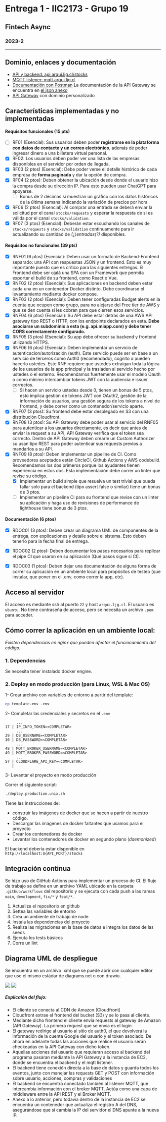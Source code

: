 # Entrega 1 - IIC2173 - Grupo 19
## Fintech Async
### 2023-2

---

## Dominio, enlaces y documentación

- [API y backend: api.arqui.ljg.cl/stocks](https://api.arqui.ljg.cl/stocks)
- [MQTT listener: mqtt.arqui.ljg.cl](https://mqtt.arqui.ljg.cl)
- [Documentación con Postman](https://documenter.getpostman.com/view/20894725/2s9YC7RqfQ#16a7b195-e005-470d-a011-c92a5c9822fe)
 La documentación de la API Gateway se encuentra en [el json anexo](./ArquisisE1-ApiGatewayV2-oas30-postman.json)
- [API Gateway](https://gateway.ljg.cl/api/v1/users) con dominio personalizado

## Características implementadas y no implementadas

#### Requisitos funcionales (15 pts)
- [ ] RF01 (Esencial): 
 Sus usuarios deben poder **registrarse en la plataforma con datos de contacto y un correo electrónico**, 
 además de poder ingresar dinero a una billetera virtual
personal.
- [X] RF02: 
 Los usuarios deben poder ver una lista de las empresas disponibles en el servidor por orden de llegada.
- [X] RF03 (2 ptos) (Esencial): 
 Debe poder verse el detalle histórico de cada empresa de **forma paginada** y dar la opción de compra.
- [X] RF04 (2 ptos): 
 Deben obtener la ubicación desde donde el usuario hizo la compra desde su dirección IP. 
 Para esto pueden usar ChatGPT para apoyarse.
  - [ ] Bonus de 2 décimas si muestran un gráfico con los datos históricos de la última semana indicando la variación 
   de precios por hora
- [X] RF06 (2 ptos) (Esencial): 
 Al comprar una entrada se deberá enviar la solicitud por el canal `stocks/requests` y esperar la respuesta de si 
 es válida por el canal `stocks/validation`.
- [X] RF07 (3 ptos) (Esencial): 
 Deberán estar escuchando los canales de `stocks/requests` y `stocks/validation` continuamente para ir actualizando su
 cantidad de _(¿)entradas(?)_ disponibles.

#### Requisitos no funcionales (39 pts)
- [X] RNF01 (6 ptos) (Esencial): 
 Deben usar un formato de Backend-Frontend separado: una API con respuestas JSON y un frontend.
 Esto es muy importante puesto que es crítico para las siguientes entregas. 
 El Frontend debe ser ojalá una SPA con un Framework que permita exportar el build de su frontend, como React o Vue.
- [X] RNF02 (2 ptos) (Esencial): 
 Sus aplicaciones en backend deben estar cada una en un contenedor Docker distinto.
 Debe coordinarse el levantamiento mediante docker compose.
- [X] RNF03 (2 ptos) (Esencial):
 Deben tener configuradas Budget alerts en la cuenta que ocupen como grupo, para no alejarse del Free tier de AWS y que
 se den cuenta si les cobran para que cierren esos servicios.
- [X] RNF04 (6 ptos) (Esencial): 
 Su API debe estar detrás de una AWS API gateway tipo REST o HTTP, con los endpoints declarados en esta.
 **Debe asociarse un subdominio a esta (e.g. api.miapp.com) y debe tener CORS correctamente configurado.**
- [X] RNF05 (3 ptos) (Esencial): Su app debe ofrecer su backend y frontend utilizando HTTPS.
- [X] RNF06 (6 ptos) (Esencial): 
 Deben implementar un servicio de autenticacion/autorización (auth). 
 Este servicio puede ser en base a un servicio de terceros como Auth0 (recomendado), cognito o pueden hacerlo ustedes. 
 Este RNF requiere que ustedes extraigan toda la lógica de los usuarios de la app principal y la trasladen al servicio
 hecho por ustedes o el externo. Recomendamos fuertemente usar el modelo Oauth o como mínimo intercambiar tokens JWT con
 la audiencia e issuer correctos.
  - [ ] Si hacen un servicio ustedes desde 0, tienen un bonus de 5 ptos, esto implica gestión de tokens JWT con OAuth2,
   gestión de la información de usuarios, una gestión segura de los tokens a nivel de frontend, 
   y debe correr como un contenedor/servicio aparte.
- [X] RNF07 (3 ptos): 
 Su frontend debe estar desplegado en S3 con una distribución Cloudfront.
- [X] RNF08 (3 ptos): 
 Su API Gateway debe poder usar al servicio del RNF05 para autenticar a los usuarios directamente, 
 es decir que antes de enviar la request a su API, API Gateway verifica que el token sea correcto. 
 Dentro de API Gateway deben crearle un Custom Authorizer su usan tipo REST para poder autenticar sus requests previos a
 mandarlos a su API.
- [X] RNF09 (8 ptos): 
 Deben implementar un pipeline de CI. Como proveedores aceptados están CircleCI, Github Actions y AWS codebuild. 
 Recomendamos los dos primeros porque los ayudantes tienen experiencia en estos dos. Esta implementación debe correr un 
 linter que revise su código.
  - [X] Implementar un build simple que resuelva un test trivial que pueda fallar solo para el backend 
   (tipo assert false o similar) tiene un bonus de 3 ptos.
  - [ ] Implementar un pipeline CI para su frontend que revise con un linter su aplicación y haga uso de revisiones de
   performance de lighthouse tiene bonus de 3 ptos.

#### Documentación (6 ptos)
- [X] RDOC01 (3 ptos): 
 Deben crear un diagrama UML de componentes de la entrega, con explicaciones y detalle sobre el sistema. Esto deben 
 tenerlo para la fecha final de entrega.
- [X] RDOC02 (2 ptos): 
 Deben documentar los pasos necesarios para replicar el pipe CI que usaron en su aplicación (Qué pasos sigue si CI).
- [X] RDOC03 (1 ptos): 
 Deben dejar una documentación de alguna forma de correr su aplicación en un ambiente local para propósitos de testeo 
 (que instalar, que poner en el .env, como correr la app, etc).


## Acceso al servidor

El acceso es mediante ssh al puerto `22` y host `arqui.ljg.cl`.
El usuario es `ubuntu`.
No tiene contraseña de acceso, pero se necesita un archivo `.pem` para acceder.

## Cómo correr la aplicación en un ambiente local:

<em>
 Existen dependencias en nginx que pueden afectar el funcionamiento del código.
</em>

### 1. Dependencias
Se necesita tener instalado docker engine.

### 2. Deploy en modo producción (para Linux, WSL & Mac OS)
1- Crear archivo con variables de entorno a partir del template:
```bash
cp template.env .env
```

2- Completar las credenciales y secretos en el `.env`
```dotenv
     ...
17 | IP_INFO_TOKEN=<COMPLETAR>
     ...
29 | DB_USERNAME=<COMPLETAR>
30 | DB_PASSWORD=<COMPLETAR>
     ...
48 | MQTT_BROKER_USERNAME=<COMPLETAR>
49 | MQTT_BROKER_PASSWORD=<COMPLETAR>
     ...
57 | CLOUDFLARE_API_KEY=<COMPLETAR>
   |
```

3- Levantar el proyecto en modo producción

Correr el siguiente script:
```bash
./deploy.production.unix.sh
```

Tiene las instrucciones de:
- construir las imágenes de docker que se hacen a partir de nuestro código.
- Descargar las imágenes de docker faltantes que usamos para el proyecto
- Crear los contenedores de docker
- Levantar los contenedores de docker en segundo plano (_daemonized_)

El backend debería estar disponible en `http://localhost:${API_PORT}/stocks`

## Integración continua

Se hizo uso de GitHub Actions para implementar un proceso de CI.
El flujo de trabajo se define en un archivo YAML ubicado en la carpeta `.github/workflows` del repositorio y se ejecuta
con cada push a las ramas `main`, `development`, `fix/*` y `feat/*`.

1. Actualiza el repositorio en github
2. Settea las variables de entorno
3. Crea un ambiente de trabajo de node
4. Instala las dependencias del proyecto
5. Realiza las migraciones en la base de datos e integra los datos de las seeds
6. Ejecuta los tests básicos
7. Corre un lint

## Diagrama UML de despliegue

Se encuentra en un archivo .xml que se puede abrir con cualquier editor que use el mismo estádar de diagrams.net
o con drawio.

![](./docs/diagramaArquiSis.drawio.png)
![](../docs/diagramaArquiSis.drawio.png)

##### Explicaión del flujo:
- El cliente se conecta al CDN de Amazon (Cloudfront)
- Cloudfront extrae el frontend del bucket (S3) y se lo pasa al cliente.
- Mediante dicho frontend el cliente envía requests al gateway de Amazon (API Gateway). 
 La primera request que se envía es el login.
- El gateway redirige al usuario al sitio de auth0, el que devolverá la información de la cuenta Google 
 del usuario y el token asociado. De ahora en adelante todas las acciones que realice el usuario serán checkeadas 
 en la API Gateway con dicho token.
- Aquellas acciones del usuario que requieran acceso al backend del programa pasaran mediante la API Gateway a la
 instancia de EC2, donde se encuentra el backend y el mqtt listener.
- El backend tiene conexión directa a la base de datos y guarda todos los eventos, junto con manejar las requests GET y
 POST con información sobre usuario, acciones, compras y validaciones
- El backend se encuentra conectado también al listener MQTT, que intercambia información con el broker MQTT. Actúa como
 una capa de middleware entre la API REST y el Broker MQTT.
- Anexo a lo anterior, pero todavía dentro de la instancia de EC2 se encuentra un contenedor que actualiza el registro A
 del DNS, asegurándose que si cambia la IP del servidor el DNS apunte a la nueva IP.
